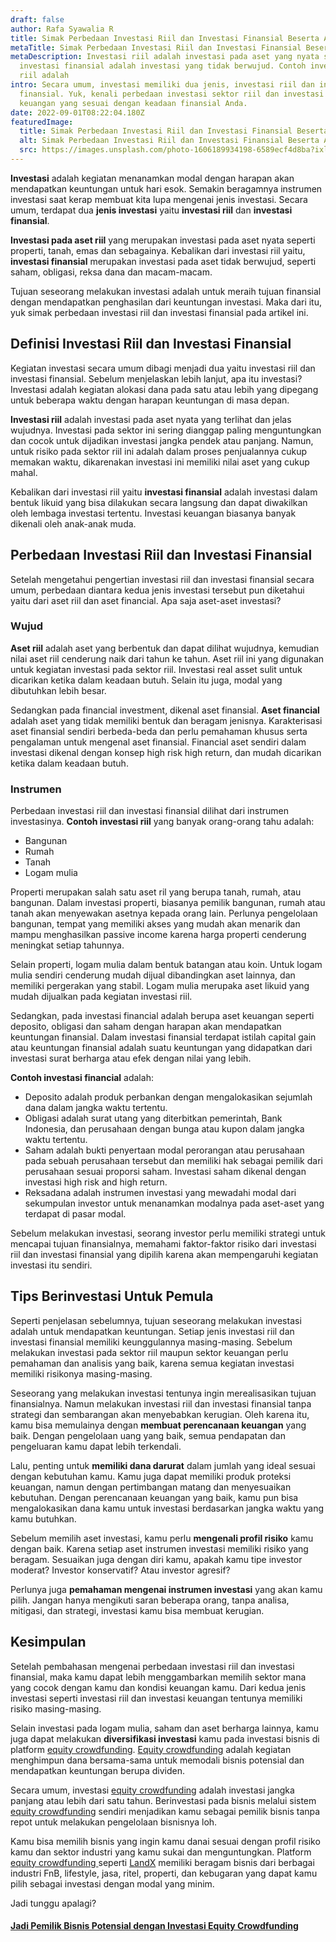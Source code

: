 ```yaml
---
draft: false
author: Rafa Syawalia R
title: Simak Perbedaan Investasi Riil dan Investasi Finansial Beserta Asetnya
metaTitle: Simak Perbedaan Investasi Riil dan Investasi Finansial Beserta Asetnya
metaDescription: Investasi riil adalah investasi pada aset yang nyata sedangkan
  investasi finansial adalah investasi yang tidak berwujud. Contoh investasi
  riil adalah
intro: Secara umum, investasi memiliki dua jenis, investasi riil dan investasi
  finansial. Yuk, kenali perbedaan investasi sektor riil dan investasi sektor
  keuangan yang sesuai dengan keadaan finansial Anda.
date: 2022-09-01T08:22:04.180Z
featuredImage:
  title: Simak Perbedaan Investasi Riil dan Investasi Finansial Beserta Asetnya
  alt: Simak Perbedaan Investasi Riil dan Investasi Finansial Beserta Asetnya
  src: https://images.unsplash.com/photo-1606189934198-6589ecf4d8ba?ixlib=rb-1.2.1&ixid=MnwxMjA3fDB8MHxzZWFyY2h8MjR8fGludmVzdGluZ3xlbnwwfHwwfHw%3D&auto=format&fit=crop&w=1400&q=60
---
```

**Investasi** adalah kegiatan menanamkan modal dengan harapan akan mendapatkan keuntungan untuk hari esok. Semakin beragamnya instrumen investasi saat kerap membuat kita lupa mengenai jenis investasi. Secara umum, terdapat dua **jenis investasi** yaitu **investasi riil** dan **investasi finansial**.

**Investasi pada aset riil** yang merupakan investasi pada aset nyata seperti properti, tanah, emas dan sebagainya. Kebalikan dari investasi riil yaitu, **investasi finansial** merupakan investasi pada aset tidak berwujud, seperti saham, obligasi, reksa dana dan macam-macam. 

Tujuan seseorang melakukan investasi adalah untuk meraih tujuan finansial dengan mendapatkan penghasilan dari keuntungan investasi. Maka dari itu, yuk simak perbedaan investasi riil dan investasi finansial pada artikel ini.

## Definisi Investasi Riil dan Investasi Finansial

Kegiatan investasi secara umum dibagi menjadi dua yaitu investasi riil dan investasi finansial. Sebelum menjelaskan lebih lanjut, apa itu investasi? Investasi adalah kegiatan alokasi dana pada satu atau lebih yang dipegang untuk beberapa waktu dengan harapan keuntungan di masa depan.

**Investasi riil** adalah investasi pada aset nyata yang terlihat dan jelas wujudnya. Investasi pada sektor ini sering dianggap paling menguntungkan dan cocok untuk dijadikan investasi jangka pendek atau panjang. Namun, untuk risiko pada sektor riil ini adalah dalam proses penjualannya cukup memakan waktu, dikarenakan investasi ini memiliki nilai aset yang cukup mahal. 

Kebalikan dari investasi riil yaitu **investasi finansial** adalah investasi dalam bentuk likuid yang bisa dilakukan secara langsung dan dapat diwakilkan oleh lembaga investasi tertentu. Investasi keuangan biasanya banyak dikenali oleh anak-anak muda. 

## Perbedaan Investasi Riil dan Investasi Finansial

Setelah mengetahui pengertian investasi riil dan investasi finansial secara umum, perbedaan diantara kedua jenis investasi tersebut pun diketahui yaitu dari aset riil dan aset financial. Apa saja aset-aset investasi? 

### Wujud

**Aset riil** adalah aset yang berbentuk dan dapat dilihat wujudnya, kemudian nilai aset riil cenderung naik dari tahun ke tahun. Aset riil ini yang digunakan untuk kegiatan investasi pada sektor riil. Investasi real asset sulit untuk dicarikan ketika dalam keadaan butuh. Selain itu juga, modal yang dibutuhkan lebih besar.

Sedangkan pada financial investment, dikenal aset finansial. **Aset financial** adalah aset yang tidak memiliki bentuk dan beragam jenisnya. Karakterisasi aset finansial sendiri berbeda-beda dan perlu pemahaman khusus serta pengalaman untuk mengenal aset finansial. Financial aset sendiri dalam investasi dikenal dengan konsep high risk high return, dan mudah dicarikan ketika dalam keadaan butuh. 

### Instrumen

Perbedaan investasi riil dan investasi finansial dilihat dari instrumen investasinya. **Contoh investasi riil** yang banyak orang-orang tahu adalah:

* Bangunan
* Rumah
* Tanah 
* Logam mulia

Properti merupakan salah satu aset ril yang berupa tanah, rumah, atau bangunan. Dalam investasi properti, biasanya pemilik bangunan, rumah atau tanah akan menyewakan asetnya kepada orang lain. Perlunya pengelolaan bangunan, tempat yang memiliki akses yang mudah akan menarik dan mampu menghasilkan passive income karena harga properti cenderung meningkat setiap tahunnya.

Selain properti, logam mulia dalam bentuk batangan atau koin. Untuk logam mulia sendiri cenderung mudah dijual dibandingkan aset lainnya, dan memiliki pergerakan yang stabil. Logam mulia merupaka aset likuid yang mudah dijualkan pada kegiatan investasi riil. 

Sedangkan, pada investasi financial adalah berupa aset keuangan seperti deposito, obligasi dan saham dengan harapan akan mendapatkan keuntungan finansial. Dalam investasi finansial terdapat istilah capital gain atau keuntungan finansial adalah suatu keuntungan yang didapatkan dari investasi surat berharga atau efek dengan nilai yang lebih. 

**Contoh investasi financial** adalah:

* Deposito adalah produk perbankan dengan mengalokasikan sejumlah dana dalam jangka waktu tertentu.
* Obligasi adalah surat utang yang diterbitkan pemerintah, Bank Indonesia, dan perusahaan dengan bunga atau kupon dalam jangka waktu tertentu. 
* Saham adalah bukti penyertaan modal perorangan atau perusahaan pada sebuah perusahaan tersebut dan memiliki hak sebagai pemilik dari perusahaan sesuai proporsi saham. Investasi saham dikenal dengan investasi high risk and high return.
* Reksadana adalah instrumen investasi yang mewadahi modal dari sekumpulan investor untuk menanamkan modalnya pada aset-aset yang terdapat di pasar modal.

Sebelum melakukan investasi, seorang investor perlu memiliki strategi untuk mencapai tujuan finansialnya, memahami faktor-faktor risiko dari investasi riil dan investasi finansial yang dipilih karena akan mempengaruhi kegiatan investasi itu sendiri.

## Tips Berinvestasi Untuk Pemula

Seperti penjelasan sebelumnya, tujuan seseorang melakukan investasi adalah untuk mendapatkan keuntungan. Setiap jenis investasi riil dan investasi finansial memiliki keunggulannya masing-masing. Sebelum melakukan investasi pada sektor riil maupun sektor keuangan perlu pemahaman dan analisis yang baik, karena semua kegiatan investasi memiliki risikonya masing-masing.

Seseorang yang melakukan investasi tentunya ingin merealisasikan tujuan finansialnya. Namun melakukan investasi riil dan investasi finansial tanpa strategi dan sembarangan akan menyebabkan kerugian. Oleh karena itu, kamu bisa memulainya dengan **membuat perencanaan keuangan** yang baik. Dengan pengelolaan uang yang baik, semua pendapatan dan pengeluaran kamu dapat lebih terkendali.

Lalu, penting untuk **memiliki dana darurat** dalam jumlah yang ideal sesuai dengan kebutuhan kamu. Kamu juga dapat memiliki produk proteksi keuangan, namun dengan pertimbangan matang dan menyesuaikan kebutuhan. Dengan perencanaan keuangan yang baik, kamu pun bisa mengalokasikan dana kamu untuk investasi berdasarkan jangka waktu yang kamu butuhkan.

Sebelum memilih aset investasi, kamu perlu **mengenali profil risiko** kamu dengan baik. Karena setiap aset instrumen investasi memiliki risiko yang beragam. Sesuaikan juga dengan diri kamu, apakah kamu tipe investor moderat? Investor konservatif? Atau investor agresif? 

Perlunya juga **pemahaman mengenai instrumen investasi** yang akan kamu pilih. Jangan hanya mengikuti saran beberapa orang, tanpa analisa, mitigasi, dan strategi, investasi kamu bisa membuat kerugian.

## Kesimpulan

Setelah pembahasan mengenai perbedaan investasi riil dan investasi finansial, maka kamu dapat lebih menggambarkan memilih sektor mana yang cocok dengan kamu dan kondisi keuangan kamu. Dari kedua jenis investasi seperti investasi riil dan investasi keuangan tentunya memiliki risiko masing-masing.

Selain investasi pada logam mulia, saham dan aset berharga lainnya, kamu juga dapat melakukan **diversifikasi investasi** kamu pada investasi bisnis di platform [equity crowdfunding](https://landx.id/). [Equity crowdfunding](https://landx.id/) adalah kegiatan menghimpun dana bersama-sama untuk memodali bisnis potensial dan mendapatkan keuntungan berupa dividen.

Secara umum, investasi [equity crowdfunding](https://landx.id/) adalah investasi jangka panjang atau lebih dari satu tahun. Berinvestasi pada bisnis melalui sistem [equity crowdfunding](https://landx.id/) sendiri menjadikan kamu sebagai pemilik bisnis tanpa repot untuk melakukan pengelolaan bisnisnya loh.

Kamu bisa memilih bisnis yang ingin kamu danai sesuai dengan profil risiko kamu dan sektor industri yang kamu sukai dan menguntungkan. Platform [equity crowdfunding ](https://landx.id/)seperti [LandX](https://landx.id/) memiliki beragam bisnis dari berbagai industri FnB, lifestyle, jasa, ritel, properti, dan kebugaran yang dapat kamu pilih sebagai investasi dengan modal yang minim.

Jadi tunggu apalagi?

#### [Jadi Pemilik Bisnis Potensial dengan Investasi Equity Crowdfunding](https://landx.id/project/?utm_source=Blog&utm_medium=organic+keyword&utm_campaign=blog&utm_id=Blog)